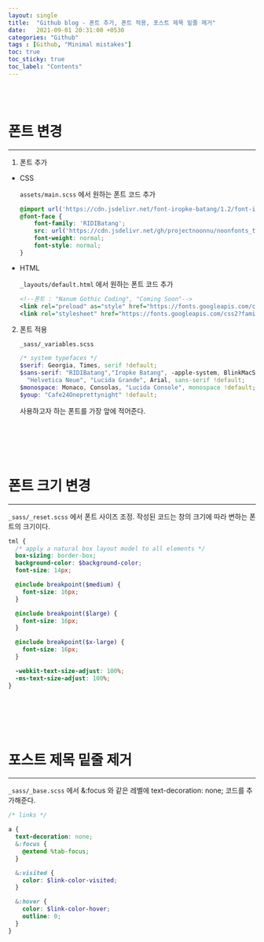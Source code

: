 ```yaml
---
layout: single
title:  "Github blog - 폰트 추가, 폰트 적용, 포스트 제목 밑줄 제거"
date:   2021-09-01 20:31:00 +0530
categories: "Github"
tags : [Github, "Minimal mistakes"]
toc: true
toc_sticky: true
toc_label: "Contents"
---
```


<br><br>

# 폰트 변경
---

1. 폰트 추가

  - CSS

      `assets/main.scss` 에서 원하는 폰트 코드 추가

      ```scss
      @import url('https://cdn.jsdelivr.net/font-iropke-batang/1.2/font-iropke-batang.css');
      @font-face {
          font-family: 'RIDIBatang';
          src: url('https://cdn.jsdelivr.net/gh/projectnoonnu/noonfonts_twelve@1.0/RIDIBatang.woff') format('woff');
          font-weight: normal;
          font-style: normal;
      }
      ```

  - HTML

      `_layouts/default.html` 에서 원하는 폰트 코드 추가

      ```xml
      <!--폰트 : "Nanum Gothic Coding", "Coming Soon"-->
      <link rel="preload" as="style" href="https://fonts.googleapis.com/css2?family=Coming+Soon&family=Nanum+Gothic+Coding&display=swap">
      <link rel="stylesheet" href="https://fonts.googleapis.com/css2?family=Coming+Soon&family=Nanum+Gothic+Coding&display=swap">
      ```


2. 폰트 적용

    `_sass/_variables.scss` 

    ```scss
    /* system typefaces */
    $serif: Georgia, Times, serif !default;
    $sans-serif: "RIDIBatang","Iropke Batang", -apple-system, BlinkMacSystemFont, "Roboto", "Segoe UI",
      "Helvetica Neue", "Lucida Grande", Arial, sans-serif !default;
    $monospace: Monaco, Consolas, "Lucida Console", monospace !default;
    $youp: "Cafe24Oneprettynight" !default;
    ```

    사용하고자 하는 폰트를 가장 앞에 적어준다.

<br><br><br><br>   

# 폰트 크기 변경
---

`_sass/_reset.scss` 에서 폰트 사이즈 조정. 작성된 코드는 창의 크기에 따라 변하는 폰트의 크기이다.

```scss
tml {
  /* apply a natural box layout model to all elements */
  box-sizing: border-box;
  background-color: $background-color;
  font-size: 14px;

  @include breakpoint($medium) {
    font-size: 16px;
  }

  @include breakpoint($large) {
    font-size: 16px;
  }

  @include breakpoint($x-large) {
    font-size: 16px;
  }

  -webkit-text-size-adjust: 100%;
  -ms-text-size-adjust: 100%;
}
```

<br><br><br><br>

# 포스트 제목 밑줄 제거
---

`_sass/_base.scss` 에서 &:focus 와 같은 레벨에 text-decoration: none; 코드를 추가해준다.

```scss
/* links */

a {
  text-decoration: none;
  &:focus {
    @extend %tab-focus;
  }

  &:visited {
    color: $link-color-visited;
  }

  &:hover {
    color: $link-color-hover;
    outline: 0;
  }
}
```